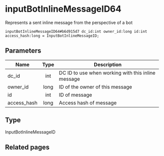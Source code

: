 # inputBotInlineMessageID64
Represents a sent inline message from the perspective of a bot

```
inputBotInlineMessageID64#b6d915d7 dc_id:int owner_id:long id:int access_hash:long = InputBotInlineMessageID;
```

## Parameters
| Name | Type | Description |
| ---- | :----: | ----------- |
| dc_id | int | DC ID to use when working with this inline message |
| owner_id | long | ID of the owner of this message |
| id | int | ID of message |
| access_hash | long | Access hash of message |


## Type
InputBotInlineMessageID

## Related pages
